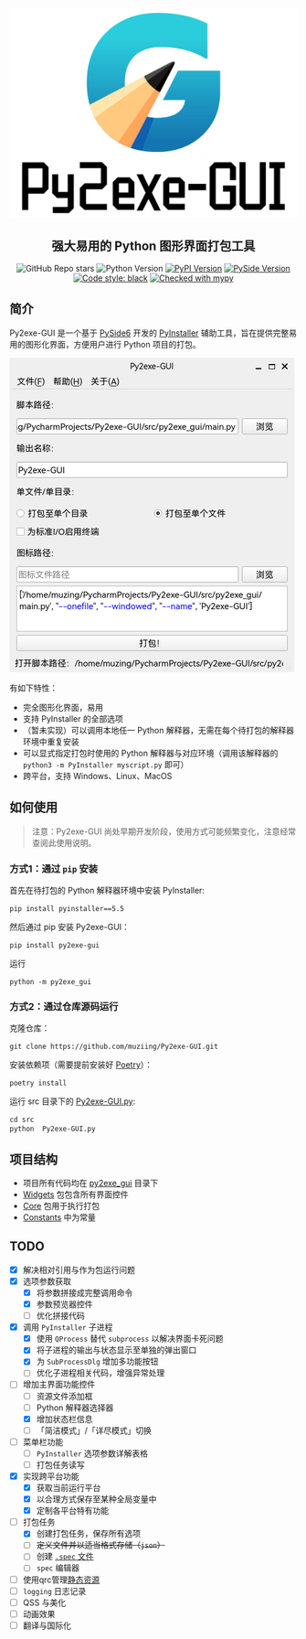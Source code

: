 ![Py2exe-GUI Logo](docs/source/images/py2exe-gui_logo_big.png)

<h2 align="center">强大易用的 Python 图形界面打包工具</h2>

<p align="center">
<img alt="GitHub Repo stars" src="https://img.shields.io/github/stars/muziing/Py2exe-GUI">
<img alt="Python Version" src="https://img.shields.io/pypi/pyversions/py2exe-gui">
<a href="https://pypi.org/project/py2exe-gui/"><img alt="PyPI Version" src="https://img.shields.io/pypi/v/py2exe-gui"></a>
<a href="https://doc.qt.io/qtforpython/index.html"><img alt="PySide Version" src="https://img.shields.io/badge/PySide-6.2-blue"></a>
<a href="https://github.com/psf/black"><img alt="Code style: black" src="https://img.shields.io/badge/code%20style-black-000000.svg"></a>
<a href="http://mypy-lang.org/"><img alt="Checked with mypy" src="http://www.mypy-lang.org/static/mypy_badge.svg"></a>
</p>

## 简介

Py2exe-GUI 是一个基于 [PySide6](https://doc.qt.io/qtforpython/index.html) 开发的 [PyInstaller](https://pyinstaller.org/) 辅助工具，旨在提供完整易用的图形化界面，方便用户进行 Python 项目的打包。

![截图](docs/source/images/Py2exe-GUI_v0.1.0_screenshot.png)

有如下特性：

- 完全图形化界面，易用
- 支持 PyInstaller 的全部选项
- （暂未实现）可以调用本地任一 Python 解释器，无需在每个待打包的解释器环境中重复安装
- 可以显式指定打包时使用的 Python 解释器与对应环境（调用该解释器的 `python3 -m PyInstaller myscript.py` 即可）
- 跨平台，支持 Windows、Linux、MacOS

## 如何使用

> 注意：Py2exe-GUI 尚处早期开发阶段，使用方式可能频繁变化，注意经常查阅此使用说明。

### 方式1：通过 `pip` 安装

首先在待打包的 Python 解释器环境中安装 PyInstaller:

```shell
pip install pyinstaller==5.5
```

然后通过 pip 安装 Py2exe-GUI：

```shell
pip install py2exe-gui
```

运行

```shell
python -m py2exe_gui
```

### 方式2：通过仓库源码运行

克隆仓库：

```shell
git clone https://github.com/muziing/Py2exe-GUI.git
```

安装依赖项（需要提前安装好 [Poetry](https://python-poetry.org/)）：

```shell
poetry install
```

运行 src 目录下的 [Py2exe-GUI.py](src/Py2exe-GUI.py):

```shell
cd src
python  Py2exe-GUI.py
```


## 项目结构

- 项目所有代码均在 [py2exe_gui](src/py2exe_gui) 目录下
- [Widgets](src/py2exe_gui/Widgets) 包包含所有界面控件
- [Core](src/py2exe_gui/Core) 包用于执行打包
- [Constants](src/py2exe_gui/Constants) 中为常量

## TODO

- [x] 解决相对引用与作为包运行问题
- [x] 选项参数获取
    - [x] 将参数拼接成完整调用命令
    - [x] 参数预览器控件
    - [ ] 优化拼接代码
- [x] 调用 `PyInstaller` 子进程
    - [x] 使用 `QProcess` 替代 `subprocess` 以解决界面卡死问题
    - [x] 将子进程的输出与状态显示至单独的弹出窗口
    - [x] 为 `SubProcessDlg` 增加多功能按钮
    - [ ] 优化子进程相关代码，增强异常处理
- [ ] 增加主界面功能控件
    - [ ] 资源文件添加框
    - [ ] Python 解释器选择器
    - [x] 增加状态栏信息
    - [ ] 「简洁模式」/「详尽模式」切换
- [ ] 菜单栏功能
    - [ ] `PyInstaller` 选项参数详解表格
    - [ ] 打包任务读写
- [x] 实现跨平台功能
    - [x] 获取当前运行平台
    - [x] 以合理方式保存至某种全局变量中
    - [x] 定制各平台特有功能
- [ ] 打包任务
    - [x] 创建打包任务，保存所有选项
    - [ ] ~~定义文件并以适当格式存储（`json`）~~
    - [ ] 创建 [`.spec` 文件](https://pyinstaller.org/en/stable/spec-files.html)
    - [ ] `spec` 编辑器
- [ ] 使用qrc管理[静态资源](src/py2exe_gui/Resources)
- [ ] `logging` 日志记录
- [ ] QSS 与美化
- [ ] 动画效果
- [ ] 翻译与国际化
